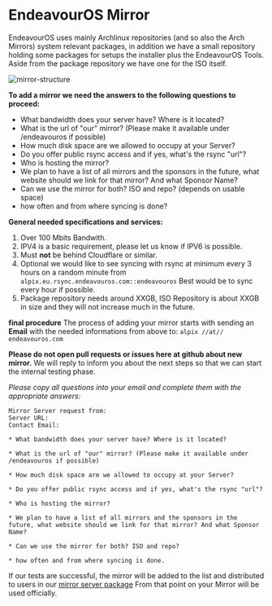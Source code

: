 # EndeavourOS Mirror
EndeavourOS uses mainly Archlinux repositories (and so also the Arch Mirrors) system relevant packages, 
in addition we have a small repository holding some packages for setups the installer plus the EndeavourOS Tools.
Aside from the package repository we have one for the ISO itself.

![mirror-structure](https://github.com/endeavouros-team/mirrors/assets/16797647/c9b852af-1c09-42ac-9714-176d3ddab0a6)

 **To add a mirror we need the answers to the following questions to proceed:**
* What bandwidth does your server have? Where is it located?
* What is the url of "our" mirror? (Please make it available under /endeavouros if possible)
* How much disk space are we allowed to occupy at your Server?
* Do you offer public rsync access and if yes, what's the rsync "url"?
* Who is hosting the mirror?
* We plan to have a list of all mirrors and the sponsors in the future, what website should we link for that mirror? And what Sponsor Name?
* Can we use the mirror for both? ISO and repo? (depends on usable space)
* how often and from where syncing is done?

**General needed specifications and services:**

1. Over 100 Mbits Bandwith.
2. IPV4 is a basic requirement, please let us know if IPV6 is possible.
3. Must **not** be behind Cloudflare or similar.
4. Optional we would like to see syncing with rsync at minimum every 3 hours on a random minute from 
  `alpix.eu.rsync.endeavouros.com::endeavouros` Best would be to sync every hour if possible.
5. Package repository needs around XXGB, ISO Repository is about XXGB in size and they will not increase much in the future.

**final procedure**
The process of adding your mirror starts with sending an **Email** with the needed informations from above to:
`alpix //at// endeavouros.com`

**Please do not open pull requests or issues here at github about new mirror.**
We will reply to inform you about the next steps so that we can start the internal testing phase.

*Please copy all questions into your email and complete them with the appropriate answers:*

```
Mirror Server request from:
Server URL:
Contact Email:

* What bandwidth does your server have? Where is it located?

* What is the url of "our" mirror? (Please make it available under /endeavouros if possible)

* How much disk space are we allowed to occupy at your Server?

* Do you offer public rsync access and if yes, what's the rsync "url"?

* Who is hosting the mirror?

* We plan to have a list of all mirrors and the sponsors in the future, what website should we link for that mirror? And what Sponsor Name?

* Can we use the mirror for both? ISO and repo?

* how often and from where syncing is done.

```

If our tests are successful, the mirror will be added to the list and distributed to users in our 
[mirror server package](https://github.com/endeavouros-team/PKGBUILDS/tree/master/endeavouros-mirrorlist) 
From that point on your Mirror will be used officially.
